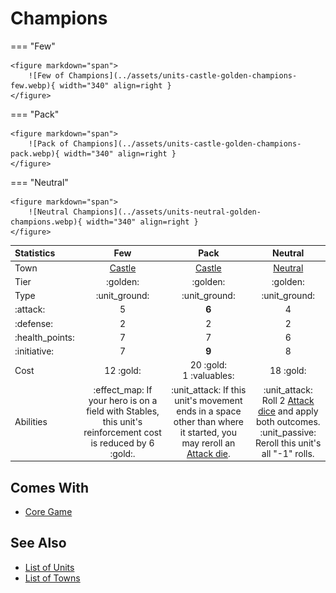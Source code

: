 # Champions

=== "Few"

    <figure markdown="span">
        ![Few of Champions](../assets/units-castle-golden-champions-few.webp){ width="340" align=right }
    </figure>

=== "Pack"

    <figure markdown="span">
        ![Pack of Champions](../assets/units-castle-golden-champions-pack.webp){ width="340" align=right }
    </figure>

=== "Neutral"

    <figure markdown="span">
        ![Neutral Champions](../assets/units-neutral-golden-champions.webp){ width="340" align=right }
    </figure>


| Statistics | Few | Pack | Neutral |
| :--- | :---: | :---: | :---: |
| Town | [Castle](../towns/castle.md) | [Castle](../towns/castle.md) | [Neutral](../towns/neutral.md) |
| Tier | :golden: | :golden: | :golden: |
| Type | :unit_ground: | :unit_ground: | :unit_ground: |
| :attack: | 5 | **6** | 4 |
| :defense: | 2 | 2 | 2 |
| :health_points: | 7 | 7 | 6 |
| :initiative: | 7 | **9** | 8 |
| Cost | 12 :gold: | 20 :gold:<br>1 :valuables: | 18 :gold: |
| Abilities | :effect_map: If your hero is on a field with Stables, this unit's reinforcement cost is reduced by 6 :gold:. | :unit_attack: If this unit's movement ends in a space other than where it started, you may reroll an [Attack die](../dice.md#attack-die). | :unit_attack: Roll 2 [Attack dice](../dice.md#attack-die) and apply both outcomes.<br>:unit_passive: Reroll this unit's all "-1" rolls. |


## Comes With

- [Core Game](../content/core_game.md)


## See Also

- [List of Units](index.md)
- [List of Towns](../towns/index.md)